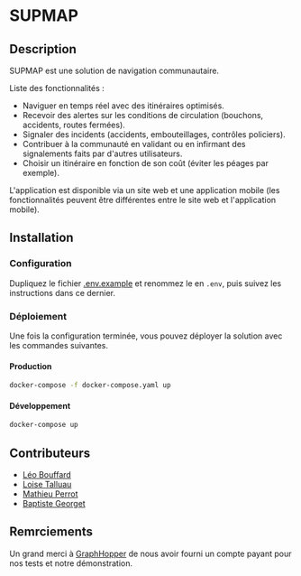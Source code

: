 # SUPMAP

## Description

SUPMAP est une solution de navigation communautaire. 

Liste des fonctionnalités :
- Naviguer en temps réel avec des itinéraires optimisés.
- Recevoir des alertes sur les conditions de circulation (bouchons, accidents, routes fermées). 
- Signaler des incidents (accidents, embouteillages, contrôles policiers).
- Contribuer à la communauté en validant ou en infirmant des signalements faits par d'autres utilisateurs. 
- Choisir un itinéraire en fonction de son coût (éviter les péages par exemple). 

L'application est disponible via un site web et une application mobile (les fonctionnalités peuvent être différentes entre le site web et l'application mobile).

## Installation

### Configuration

Dupliquez le fichier [.env.example](.env.example) et renommez le en `.env`, puis suivez les instructions dans ce dernier.

### Déploiement

Une fois la configuration terminée, vous pouvez déployer la solution avec les commandes suivantes.

#### Production

```bash
docker-compose -f docker-compose.yaml up
```

#### Développement

```bash
docker-compose up
```

## Contributeurs

- [Léo Bouffard](https://github.com/LeoBouffard)
- [Loise Talluau](https://github.com/Loisetal)
- [Mathieu Perrot](https://github.com/Mathieuprt)
- [Baptiste Georget](https://github.com/baptistegeorget)

## Remrciements

Un grand merci à [GraphHopper](https://www.graphhopper.com) de nous avoir fourni un compte payant pour nos tests et notre démonstration.
